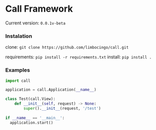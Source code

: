 # Call Framework
Current version: `0.0.1v-beta`

### Instalation
clone: `git clone https://github.com/limbocingo/call.git`

requirements: `pip install -r requirements.txt`
install: `pip install .`

### Examples

```python
import call

application = call.Application(__name__)

class Test(call.View):
    def __init__(self, request) -> None:
        super().__init__(request, '/test')
 
if __name__ == '__main__':
  application.start()
```
